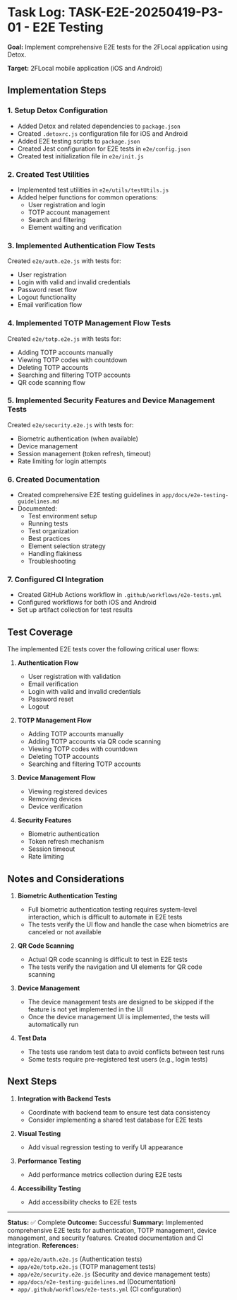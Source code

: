 # Task Log: TASK-E2E-20250419-P3-01 - E2E Testing

**Goal:** Implement comprehensive E2E tests for the 2FLocal application using Detox.

**Target:** 2FLocal mobile application (iOS and Android)

## Implementation Steps

### 1. Setup Detox Configuration

- Added Detox and related dependencies to `package.json`
- Created `.detoxrc.js` configuration file for iOS and Android
- Added E2E testing scripts to `package.json`
- Created Jest configuration for E2E tests in `e2e/config.json`
- Created test initialization file in `e2e/init.js`

### 2. Created Test Utilities

- Implemented test utilities in `e2e/utils/testUtils.js`
- Added helper functions for common operations:
  - User registration and login
  - TOTP account management
  - Search and filtering
  - Element waiting and verification

### 3. Implemented Authentication Flow Tests

Created `e2e/auth.e2e.js` with tests for:
- User registration
- Login with valid and invalid credentials
- Password reset flow
- Logout functionality
- Email verification flow

### 4. Implemented TOTP Management Flow Tests

Created `e2e/totp.e2e.js` with tests for:
- Adding TOTP accounts manually
- Viewing TOTP codes with countdown
- Deleting TOTP accounts
- Searching and filtering TOTP accounts
- QR code scanning flow

### 5. Implemented Security Features and Device Management Tests

Created `e2e/security.e2e.js` with tests for:
- Biometric authentication (when available)
- Device management
- Session management (token refresh, timeout)
- Rate limiting for login attempts

### 6. Created Documentation

- Created comprehensive E2E testing guidelines in `app/docs/e2e-testing-guidelines.md`
- Documented:
  - Test environment setup
  - Running tests
  - Test organization
  - Best practices
  - Element selection strategy
  - Handling flakiness
  - Troubleshooting

### 7. Configured CI Integration

- Created GitHub Actions workflow in `.github/workflows/e2e-tests.yml`
- Configured workflows for both iOS and Android
- Set up artifact collection for test results

## Test Coverage

The implemented E2E tests cover the following critical user flows:

1. **Authentication Flow**
   - User registration with validation
   - Email verification
   - Login with valid and invalid credentials
   - Password reset
   - Logout

2. **TOTP Management Flow**
   - Adding TOTP accounts manually
   - Adding TOTP accounts via QR code scanning
   - Viewing TOTP codes with countdown
   - Deleting TOTP accounts
   - Searching and filtering TOTP accounts

3. **Device Management Flow**
   - Viewing registered devices
   - Removing devices
   - Device verification

4. **Security Features**
   - Biometric authentication
   - Token refresh mechanism
   - Session timeout
   - Rate limiting

## Notes and Considerations

1. **Biometric Authentication Testing**
   - Full biometric authentication testing requires system-level interaction, which is difficult to automate in E2E tests
   - The tests verify the UI flow and handle the case when biometrics are canceled or not available

2. **QR Code Scanning**
   - Actual QR code scanning is difficult to test in E2E tests
   - The tests verify the navigation and UI elements for QR code scanning

3. **Device Management**
   - The device management tests are designed to be skipped if the feature is not yet implemented in the UI
   - Once the device management UI is implemented, the tests will automatically run

4. **Test Data**
   - The tests use random test data to avoid conflicts between test runs
   - Some tests require pre-registered test users (e.g., login tests)

## Next Steps

1. **Integration with Backend Tests**
   - Coordinate with backend team to ensure test data consistency
   - Consider implementing a shared test database for E2E tests

2. **Visual Testing**
   - Add visual regression testing to verify UI appearance

3. **Performance Testing**
   - Add performance metrics collection during E2E tests

4. **Accessibility Testing**
   - Add accessibility checks to E2E tests

---

**Status:** ✅ Complete
**Outcome:** Successful
**Summary:** Implemented comprehensive E2E tests for authentication, TOTP management, device management, and security features. Created documentation and CI integration.
**References:** 
- `app/e2e/auth.e2e.js` (Authentication tests)
- `app/e2e/totp.e2e.js` (TOTP management tests)
- `app/e2e/security.e2e.js` (Security and device management tests)
- `app/docs/e2e-testing-guidelines.md` (Documentation)
- `app/.github/workflows/e2e-tests.yml` (CI configuration)